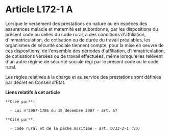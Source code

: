 # Article L172-1 A

Lorsque le versement des prestations en nature ou en espèces des assurances maladie et maternité est subordonné, par les
dispositions du présent code ou celles du code rural, à des conditions d'affiliation, d'immatriculation, de cotisation ou de
durée du travail préalables, les organismes de sécurité sociale tiennent compte, pour la mise en oeuvre de ces dispositions,
de l'ensemble des périodes d'affiliation, d'immatriculation, de cotisations versées ou de travail effectuées, même
lorsqu'elles relèvent d'un autre régime de sécurité sociale régi par le présent code ou le code rural.

Les règles relatives à la charge et au service des prestations sont définies par décret en Conseil d'Etat.

**Liens relatifs à cet article**

	**Créé par**:

	  - Loi n°2007-1786 du 19 décembre 2007 - art. 57

	**Cité par**:

	  - Code rural et de la pêche maritime - art. D732-2-1 (VD)
